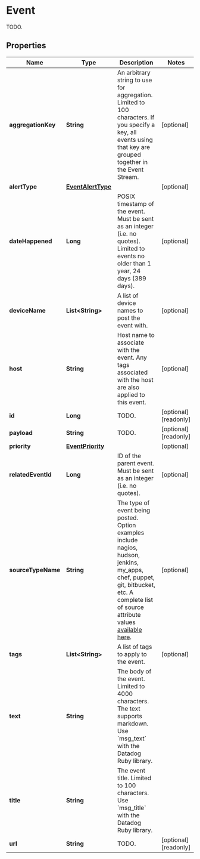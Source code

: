 

# Event

TODO.
## Properties

Name | Type | Description | Notes
------------ | ------------- | ------------- | -------------
**aggregationKey** | **String** | An arbitrary string to use for aggregation. Limited to 100 characters. If you specify a key, all events using that key are grouped together in the Event Stream. |  [optional]
**alertType** | [**EventAlertType**](EventAlertType.md) |  |  [optional]
**dateHappened** | **Long** | POSIX timestamp of the event. Must be sent as an integer (i.e. no quotes). Limited to events no older than 1 year, 24 days (389 days). |  [optional]
**deviceName** | **List&lt;String&gt;** | A list of device names to post the event with. |  [optional]
**host** | **String** | Host name to associate with the event. Any tags associated with the host are also applied to this event. |  [optional]
**id** | **Long** | TODO. |  [optional] [readonly]
**payload** | **String** | TODO. |  [optional] [readonly]
**priority** | [**EventPriority**](EventPriority.md) |  |  [optional]
**relatedEventId** | **Long** | ID of the parent event. Must be sent as an integer (i.e. no quotes). |  [optional]
**sourceTypeName** | **String** | The type of event being posted. Option examples include nagios, hudson, jenkins, my_apps, chef, puppet, git, bitbucket, etc. A complete list of source attribute values [available here](https://docs.datadoghq.com/integrations/faq/list-of-api-source-attribute-value). |  [optional]
**tags** | **List&lt;String&gt;** | A list of tags to apply to the event. |  [optional]
**text** | **String** | The body of the event. Limited to 4000 characters. The text supports markdown. Use &#x60;msg_text&#x60; with the Datadog Ruby library. | 
**title** | **String** | The event title. Limited to 100 characters. Use &#x60;msg_title&#x60; with the Datadog Ruby library. | 
**url** | **String** | TODO. |  [optional] [readonly]



